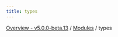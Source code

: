 ```yaml
---
title: types
---
```


[Overview - v5.0.0-beta.13](../README.en.md) / [Modules](../modules.en.md) / types

